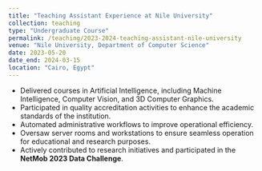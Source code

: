 ```yaml
---
title: "Teaching Assistant Experience at Nile University"
collection: teaching
type: "Undergraduate Course"
permalink: /teaching/2023-2024-teaching-assistant-nile-university
venue: "Nile University, Department of Computer Science"
date: 2023-05-20
date_end: 2024-03-15
location: "Cairo, Egypt"
---
```



- Delivered courses in Artificial Intelligence, including Machine Intelligence, Computer Vision, and 3D Computer Graphics.  
- Participated in quality accreditation activities to enhance the academic standards of the institution.  
- Automated administrative workflows to improve operational efficiency.  
- Oversaw server rooms and workstations to ensure seamless operation for educational and research purposes.  
- Actively contributed to research initiatives and participated in the **NetMob 2023 Data Challenge**.  

